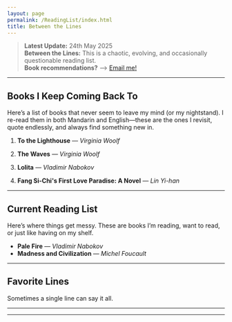 ```yaml
---
layout: page
permalink: /ReadingList/index.html
title: Between the Lines
---
```


> **Latest Update:** 24th May 2025 &nbsp;  
> **Between the Lines:** This is a chaotic, evolving, and occasionally questionable reading list.  
> **Book recommendations?** --> [Email me!](mailto:ychen249@usc.edu)  

---

## Books I Keep Coming Back To
Here’s a list of books that never seem to leave my mind (or my nightstand). I re-read them in both Mandarin and English—these are the ones I revisit, quote endlessly, and always find something new in.

1. **To the Lighthouse** — *Virginia Woolf*  

2. **The Waves** — *Virginia Woolf*  

3. **Lolita** — *Vladimir Nabokov*  

4. **Fang Si-Chi's First Love Paradise: A Novel** — *Lin Yi-han*  

---

## Current Reading List
Here’s where things get messy. These are books I’m reading, want to read, or just like having on my shelf.

- **Pale Fire** — *Vladimir Nabokov*  
- **Madness and Civilization** — *Michel Foucault*  

---

## Favorite Lines
Sometimes a single line can say it all.

<div id="random-line" style="font-style: italic; margin-top: 10px;"></div>
<div id="line-author" style="margin-top: 5px; color: gray;"></div>

<script>
  // Array of your favorite lines and their authors
  const favoriteLines = [
    { text: "We read to know we are not alone.", author: "C.S. Lewis" },
    { text: "The world breaks everyone and afterward many are strong at the broken places.", author: "Ernest Hemingway" },
    { text: "I am a part of all that I have met.", author: "Tennyson" },
    { text: "Let everything happen to you: beauty and terror. Just keep going. No feeling is final.", author: "Rainer Maria Rilke" },
    { text: "And the day came when the risk to remain tight in a bud was more painful than the risk it took to blossom.", author: "Anaïs Nin" },
    { text: "Somewhere, something incredible is waiting to be known.", author: "Carl Sagan" },
    { text: "I contain multitudes.", author: "Walt Whitman" },
    // Add your own poems or lines here
  ];

  // Select a random line
  const randomLine = favoriteLines[Math.floor(Math.random() * favoriteLines.length)];

  // Display the line and author in the HTML
  document.getElementById("random-line").innerText = `"${randomLine.text}"`;
  document.getElementById("line-author").innerText = `— ${randomLine.author}`;
</script>

---
---


